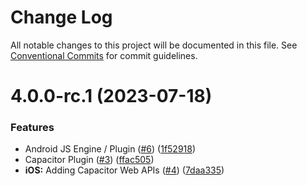 # Change Log

All notable changes to this project will be documented in this file.
See [Conventional Commits](https://conventionalcommits.org) for commit guidelines.

# 4.0.0-rc.1 (2023-07-18)


### Features

* Android JS Engine / Plugin ([#6](https://ionic.io/issues/6)) ([1f52918](https://ionic.io/commits/1f52918784d91558a3e7798d5449887d7fb5cd32))
* Capacitor Plugin ([#3](https://ionic.io/issues/3)) ([ffac505](https://ionic.io/commits/ffac505560c144d2478ed6de49dc7d0c5130b15c))
* **iOS:** Adding Capacitor Web APIs ([#4](https://ionic.io/issues/4)) ([7daa335](https://ionic.io/commits/7daa3350335989e8caf20c7258074a6dfa5d2cfe))
